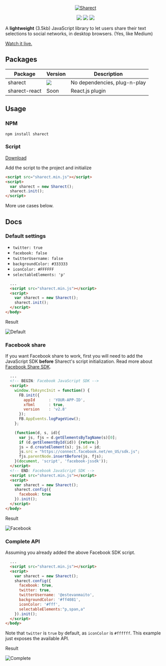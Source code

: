 <p align="center">
  <a href="https://estevanmaito.github.io/sharect"><img alt="Sharect" src="./docs/sharect.gif"></a>
</p>

<p align="center">
  <a href="https://www.npmjs.com/package/sharect"><img src="https://img.shields.io/npm/v/sharect.svg?style=flat-square"></a>
  <a href="https://github.com/estevanmaito/sharect/releases/download/v1.0.2/sharect.min.js"><img src="https://img.shields.io/github/downloads/estevanmaito/sharect/total.svg?style=flat-square"></a>
  <a href="https://github.com/estevanmaito/sharect"><img src="https://img.shields.io/npm/l/sharect.svg?style=flat-square"></a>
</p>

A **lightweight** (3.5kb) JavaScript library to let users share their text selections to social networks, in desktop browsers. (Yes, like Medium)

[Watch it live.](https://estevanmaito.github.io/sharect)

## Packages

| Package | Version | Description |
|---------|---------|-------------|
|sharect|<a href="https://www.npmjs.com/package/sharect"><img src="https://img.shields.io/npm/v/sharect.svg?style=flat-square"></a>|No dependencies, plug-n-play|
|sharect-react|Soon|React.js plugin|

## Usage

### NPM

```
npm install sharect
```

### Script

[Download](https://github.com/estevanmaito/sharect/releases/download/v1.0.1/sharect.min.js)

Add the script to the project and initialize

```html
<script src="sharect.min.js"></script>
<script>
  var sharect = new Sharect();
  sharect.init();
</script>
```

More use cases below.

## Docs

### Default settings

- ```twitter: true```
- ```facebook: false```
- ```twitterUsername: false```
- ```backgroundColor: #333333```
- ```iconColor: #FFFFFF```
- ```selectableElements: 'p'```

```html
  ...
  <script src="sharect.min.js"></script>
  <script>
    var sharect = new Sharect();
    sharect.init();
  </script>
</body>
```

Result

![Default](./docs/default.png)

### Facebook share

If you want Facebook share to work, first you will need to add the JavaScript SDK **before** Sharect's script initialization. Read more about [Facebook Share SDK](https://developers.facebook.com/docs/javascript/quickstart#loading).

```html
  ...
  <!-- BEGIN: Facebook JavaScript SDK -->
  <script>
    window.fbAsyncInit = function() {
      FB.init({
        appId      : 'YOUR-APP-ID',
        xfbml      : true,
        version    : 'v2.8'
      });
      FB.AppEvents.logPageView();
    };

    (function(d, s, id){
      var js, fjs = d.getElementsByTagName(s)[0];
      if (d.getElementById(id)) {return;}
      js = d.createElement(s); js.id = id;
      js.src = "https://connect.facebook.net/en_US/sdk.js";
      fjs.parentNode.insertBefore(js, fjs);
    }(document, 'script', 'facebook-jssdk'));
  </script>
  <!-- END: Facebook JavaScript SDK -->
  <script src="sharect.min.js"></script>
  <script>
    var sharect = new Sharect();
    sharect.config({
      facebook: true
    }).init();
  </script>
</body>
```

Result

![Facebook](./docs/facebook.png)

### Complete API

Assuming you already added the above Facebook SDK script.

```html
  ...
  <script src="sharect.min.js"></script>
  <script>
    var sharect = new Sharect();
    sharect.config({
      facebook: true,
      twitter: true,
      twitterUsername: '@estevanmaito',
      backgroundColor: '#ff4081',
      iconColor: '#fff',
      selectableElements:"p,span,a"
    }).init();
  </script>
</body>
```

Note that ```twitter``` is ```true``` by default, as ```iconColor``` is ```#ffffff```. This example just exposes the available API.

Result

![Complete](./docs/custom.png)